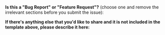 <!-- 🙅 Thanks for your interest in Spring Cloud Data Flow! Before you create a new issue, please answer the following question.-->

**Is this a "Bug Report" or "Feature Request"?** (choose one and remove the irrelevant sections before you submit the issue):

<!--
🐞 If this is a "Bug Report", please provide the following information:

Description:
A clear and concise description of what the bug is. Additionally, it would help if you could include the logs and the entire stacktrace, including the "caused by" portion. (see GitHub-Markdown docs at: https://guides.github.com/features/mastering-markdown for logs/code formatting guidelines)

Release versions:
There is an API (http://docs.spring.io/spring-cloud-dataflow/docs/current/reference/htmlsingle/#api-guide-resources-server-meta-retrieving) to gather SCDF's system information, including the dependent projects and the associated versions. Alternatively, you can capture this information from the Dashboard's About tab (http://docs.spring.io/spring-cloud-dataflow/docs/current/reference/htmlsingle/#dashboard). Please be sure to include the copied JSON in the bug report.

Custom apps:
If your Stream or Task data pipeline includes custom apps and there is a problem associated with it, please share the sample-app (add a link to the GitHub repo) and the release versions in use. Also, please be sure to share the register, create, and deploy/launch DSL commands for completeness.

Steps to reproduce:
Include the steps to reproduce the behavior. Better yet, if you have a reproducible sample, please attach it in the issue. It can help us to relate to the problem more easily. 

Screenshots:
Where applicable, add screenshots to help explain your problem.

Additional context:
Add any other context about the problem here.

[OR]

🎁 If this is a "Feature Request", please provide the following information:

Problem description:
Is your feature request related to a problem? Please provide
a clear and concise description of what the problem is. 

Solution description:
Describe the solution you would like. We need a clear and concise description of what you want to happen. Also, have you considered cases outside the expected flow (edge cases)? What should happen in those cases?

Description of alternatives:
If you have considered an alternative, can you provide a a clear and concise description of any alternative solutions or features you have considered.

Additional context:
Add any other context or explanation about the feature request here.

-->


**If there's anything else that you'd like to share and it is not included in the template above, please describe it here:**
